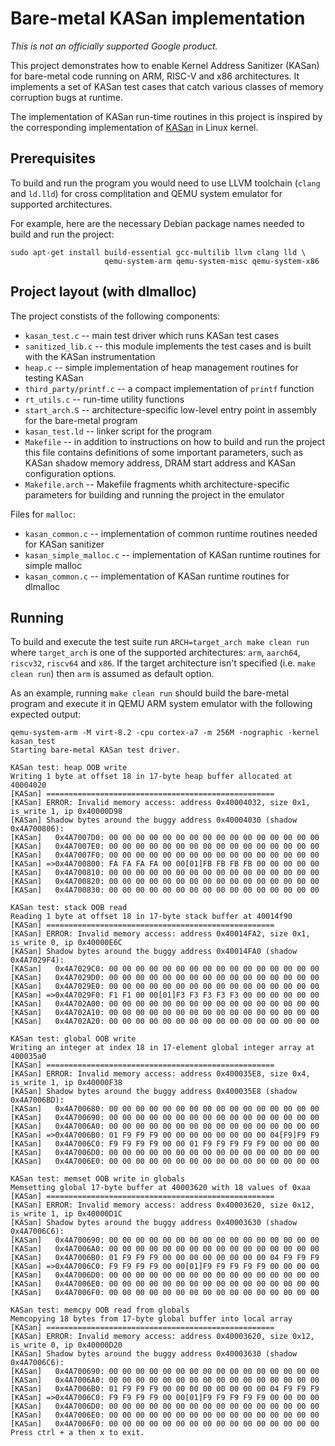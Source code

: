 # Bare-metal KASan implementation

*This is not an officially supported Google product.*

This project demonstrates how to enable Kernel Address Sanitizer (KASan) for
bare-metal code running on ARM, RISC-V and x86 architectures. It implements a
set of KASan test cases that catch various classes of memory corruption bugs
at runtime.

The implementation of KASan run-time routines in this project is inspired by
the corresponding implementation of
[KASan](https://www.kernel.org/doc/html/v4.14/dev-tools/kasan.html) in Linux
kernel.

## Prerequisites

To build and run the program you would need to use LLVM toolchain (`clang` and
`ld.lld`) for cross complitation and QEMU system emulator for supported
architectures.

For example, here are the necessary Debian package names needed to build and
run the project:

```
sudo apt-get install build-essential gcc-multilib llvm clang lld \
                     qemu-system-arm qemu-system-misc qemu-system-x86
```

## Project layout (with dlmalloc)

The project constists of the following components:

* `kasan_test.c` -- main test driver which runs KASan test cases
* `sanitized_lib.c` -- this module implements the test cases and is built with
                    the KASan instrumentation
* `heap.c` -- simple implementation of heap management routines for testing
              KASan
* `third_party/printf.c` -- a compact implementation of `printf` function
* `rt_utils.c` -- run-time utility functions
* `start_arch.S` -- architecture-specific low-level entry point in assembly
                    for the bare-metal program
* `kasan_test.ld` -- linker script for the program
* `Makefile` -- in addition to instructions on how to build and run the project
              this file contains definitions of some important parameters,
              such as KASan shadow memory address, DRAM start address and KASan
              configuration options.
* `Makefile.arch` -- Makefile fragments whith architecture-specific parameters
                     for building and running the project in the emulator

Files for `malloc`:
* `kasan_common.c` -- implementation of common runtime routines needed for KASan sanitizer
* `kasan_simple_malloc.c` -- implementation of KASan runtime routines for simple malloc 
* `kasan_common.c` -- implementation of KASan runtime routines for dlmalloc 


## Running

To build and execute the test suite run `ARCH=target_arch make clean run`
where `target_arch` is one of the supported architectures: `arm`, `aarch64`,
`riscv32`, `riscv64` and `x86`. If the target architecture isn't specified
(i.e. `make clean run`) then `arm` is assumed as default option.

As an example, running `make clean run` should build the bare-metal program
and execute it in QEMU ARM system emulator with the following expected output:

```
qemu-system-arm -M virt-8.2 -cpu cortex-a7 -m 256M -nographic -kernel kasan_test
Starting bare-metal KASan test driver.

KASan test: heap OOB write
Writing 1 byte at offset 18 in 17-byte heap buffer allocated at 40004020
[KASan] ===================================================
[KASan] ERROR: Invalid memory access: address 0x40004032, size 0x1, is_write 1, ip 0x40000D98
[KASan] Shadow bytes around the buggy address 0x40004030 (shadow 0x4A700806):
[KASan]   0x4A7007D0: 00 00 00 00 00 00 00 00 00 00 00 00 00 00 00 00
[KASan]   0x4A7007E0: 00 00 00 00 00 00 00 00 00 00 00 00 00 00 00 00
[KASan]   0x4A7007F0: 00 00 00 00 00 00 00 00 00 00 00 00 00 00 00 00
[KASan] =>0x4A700800: FA FA FA FA 00 00[01]FB FB FB FB 00 00 00 00 00
[KASan]   0x4A700810: 00 00 00 00 00 00 00 00 00 00 00 00 00 00 00 00
[KASan]   0x4A700820: 00 00 00 00 00 00 00 00 00 00 00 00 00 00 00 00
[KASan]   0x4A700830: 00 00 00 00 00 00 00 00 00 00 00 00 00 00 00 00

KASan test: stack OOB read
Reading 1 byte at offset 18 in 17-byte stack buffer at 40014f90
[KASan] ===================================================
[KASan] ERROR: Invalid memory access: address 0x40014FA2, size 0x1, is_write 0, ip 0x40000E6C
[KASan] Shadow bytes around the buggy address 0x40014FA0 (shadow 0x4A7029F4):
[KASan]   0x4A7029C0: 00 00 00 00 00 00 00 00 00 00 00 00 00 00 00 00
[KASan]   0x4A7029D0: 00 00 00 00 00 00 00 00 00 00 00 00 00 00 00 00
[KASan]   0x4A7029E0: 00 00 00 00 00 00 00 00 00 00 00 00 00 00 00 00
[KASan] =>0x4A7029F0: F1 F1 00 00[01]F3 F3 F3 F3 F3 00 00 00 00 00 00
[KASan]   0x4A702A00: 00 00 00 00 00 00 00 00 00 00 00 00 00 00 00 00
[KASan]   0x4A702A10: 00 00 00 00 00 00 00 00 00 00 00 00 00 00 00 00
[KASan]   0x4A702A20: 00 00 00 00 00 00 00 00 00 00 00 00 00 00 00 00

KASan test: global OOB write
Writing an integer at index 18 in 17-element global integer array at 400035a0
[KASan] ===================================================
[KASan] ERROR: Invalid memory access: address 0x400035E8, size 0x4, is_write 1, ip 0x40000F38
[KASan] Shadow bytes around the buggy address 0x400035E8 (shadow 0x4A7006BD):
[KASan]   0x4A700680: 00 00 00 00 00 00 00 00 00 00 00 00 00 00 00 00
[KASan]   0x4A700690: 00 00 00 00 00 00 00 00 00 00 00 00 00 00 00 00
[KASan]   0x4A7006A0: 00 00 00 00 00 00 00 00 00 00 00 00 00 00 00 00
[KASan] =>0x4A7006B0: 01 F9 F9 F9 00 00 00 00 00 00 00 00 04[F9]F9 F9
[KASan]   0x4A7006C0: F9 F9 F9 F9 00 00 01 F9 F9 F9 F9 F9 00 00 00 00
[KASan]   0x4A7006D0: 00 00 00 00 00 00 00 00 00 00 00 00 00 00 00 00
[KASan]   0x4A7006E0: 00 00 00 00 00 00 00 00 00 00 00 00 00 00 00 00

KASan test: memset OOB write in globals
Memsetting global 17-byte buffer at 40003620 with 18 values of 0xaa
[KASan] ===================================================
[KASan] ERROR: Invalid memory access: address 0x40003620, size 0x12, is_write 1, ip 0x40000D1C
[KASan] Shadow bytes around the buggy address 0x40003630 (shadow 0x4A7006C6):
[KASan]   0x4A700690: 00 00 00 00 00 00 00 00 00 00 00 00 00 00 00 00
[KASan]   0x4A7006A0: 00 00 00 00 00 00 00 00 00 00 00 00 00 00 00 00
[KASan]   0x4A7006B0: 01 F9 F9 F9 00 00 00 00 00 00 00 00 04 F9 F9 F9
[KASan] =>0x4A7006C0: F9 F9 F9 F9 00 00[01]F9 F9 F9 F9 F9 00 00 00 00
[KASan]   0x4A7006D0: 00 00 00 00 00 00 00 00 00 00 00 00 00 00 00 00
[KASan]   0x4A7006E0: 00 00 00 00 00 00 00 00 00 00 00 00 00 00 00 00
[KASan]   0x4A7006F0: 00 00 00 00 00 00 00 00 00 00 00 00 00 00 00 00

KASan test: memcpy OOB read from globals
Memcopying 18 bytes from 17-byte global buffer into local array
[KASan] ===================================================
[KASan] ERROR: Invalid memory access: address 0x40003620, size 0x12, is_write 0, ip 0x40000D20
[KASan] Shadow bytes around the buggy address 0x40003630 (shadow 0x4A7006C6):
[KASan]   0x4A700690: 00 00 00 00 00 00 00 00 00 00 00 00 00 00 00 00
[KASan]   0x4A7006A0: 00 00 00 00 00 00 00 00 00 00 00 00 00 00 00 00
[KASan]   0x4A7006B0: 01 F9 F9 F9 00 00 00 00 00 00 00 00 04 F9 F9 F9
[KASan] =>0x4A7006C0: F9 F9 F9 F9 00 00[01]F9 F9 F9 F9 F9 00 00 00 00
[KASan]   0x4A7006D0: 00 00 00 00 00 00 00 00 00 00 00 00 00 00 00 00
[KASan]   0x4A7006E0: 00 00 00 00 00 00 00 00 00 00 00 00 00 00 00 00
[KASan]   0x4A7006F0: 00 00 00 00 00 00 00 00 00 00 00 00 00 00 00 00
Press ctrl + a then x to exit.
```